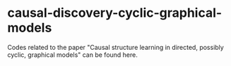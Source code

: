 # causal-discovery-cyclic-graphical-models
Codes related to the paper "Causal structure learning in directed, possibly cyclic, graphical models" can be found here.
